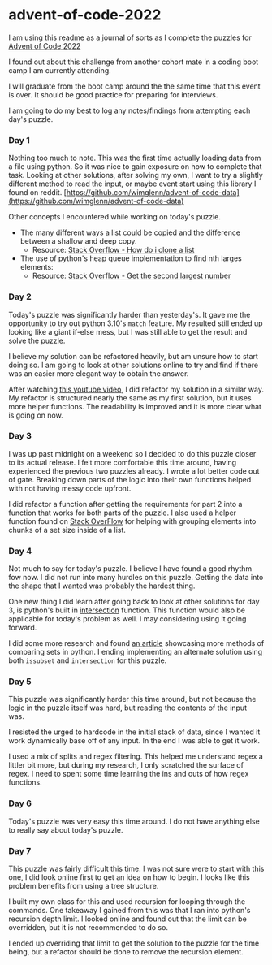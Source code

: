 # advent-of-code-2022

I am using this readme as a journal of sorts as I complete the puzzles for [Advent of Code 2022](https://adventofcode.com/)

I found out about this challenge from another cohort mate in a coding boot camp I am currently attending.

I will graduate from the boot camp around the the same time that this event is over. It should be good practice for preparing for interviews.

I am going to do my best to log any notes/findings from attempting each day's puzzle.

### Day 1
Nothing too much to note. This was the first time actually loading data from a file using python. So it was nice to gain exposure on how to complete that task. Looking at other solutions, after solving my own, I want to try a slightly different method to read the input, or maybe event start using this library I found on reddit. [https://github.com/wimglenn/advent-of-code-data](https://github.com/wimglenn/advent-of-code-data)

Other concepts I encountered while working on today's puzzle.
* The many different ways a list could be copied and the difference between a shallow and deep copy.
  * Resource: [Stack Overflow - How do i clone a list](https://stackoverflow.com/questions/2612802/how-do-i-clone-a-list-so-that-it-doesnt-change-unexpectedly-after-assignment)
* The use of python's heap queue implementation to find nth larges elements:
  * Resource: [Stack Overflow - Get the second largest number](https://stackoverflow.com/questions/16225677/get-the-second-largest-number-in-a-list-in-linear-time)

### Day 2
Today's puzzle was significantly harder than yesterday's. It gave me the opportunity to try out python 3.10's `match` feature. My resulted still ended up looking like a giant if-else mess, but I was still able to get the result and solve the puzzle.

I believe my solution can be refactored heavily, but am unsure how to start doing so. I am going to look at other solutions online to try and find if there was an easier more elegant way to obtain the answer.

After watching [this youtube video](https://www.youtube.com/watch?v=gLlj_P8edJY), I did refactor my solution in a similar way. My refactor is structured nearly the same as my first solution, but it uses more helper functions. The readability is improved and it is more clear what is going on now.

### Day 3
I was up past midnight on a weekend so I decided to do this puzzle closer to its actual release. I felt more comfortable this time around, having experienced the previous two puzzles already. I wrote a lot better code out of gate. Breaking down parts of the logic into their own functions helped with not having messy code upfront.

I did refactor a function after getting the requirements for part 2 into a function that works for both parts of the puzzle. I also used a helper function found on [Stack OverFlow](https://stackoverflow.com/a/434328) for helping with grouping elements into chunks of a set size inside of a list.

### Day 4
Not much to say for today's puzzle. I believe I have found a good rhythm fow now. I did not run into many hurdles on this puzzle. Getting the data into the shape that I wanted was probably the hardest thing.

One new thing I did learn after going back to look at other solutions for day 3, is python's built in [intersection](https://www.w3schools.com/python/ref_set_intersection.asp) function. This function would also be applicable for today's problem as well. I may considering using it going forward.

I did some more research and found [an article](https://betterprogramming.pub/a-visual-guide-to-set-comparisons-in-python-6ab7edb9ec41) showcasing more methods of comparing sets in python. I ending implementing an alternate solution using both `issubset` and `intersection` for this puzzle.

### Day 5
This puzzle was significantly harder this time around, but  not because the logic in the puzzle itself was hard, but reading the contents of the input was.

I resisted the urged to hardcode in the initial stack of data, since I wanted it work dynamically base off of any input. In the end I was able to get it work.

I used a mix of splits and regex filtering. This helped me understand regex a littler bit more, but during my research, I only scratched the surface of regex. I need to spent some time learning the ins and outs of how regex functions.

### Day 6
Today's puzzle was very easy this time around. I do not have anything else to really say about today's puzzle.

### Day 7
This puzzle was fairly difficult this time. I was not sure were to start with this one, I did look online first to get an idea on how to begin. I looks like this problem benefits from using a tree structure.

I built my own class for this and used recursion for looping through the commands. One takeaway I gained from this was that I ran into python's recursion depth limit. I looked online and found out that the limit can be overridden, but it is not recommended to do so.

I ended up overriding that limit to get the solution to the puzzle for the time being, but a refactor should be done to remove the recursion element.
